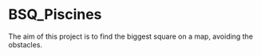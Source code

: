 # BSQ_Piscines
The aim of this project is to find the biggest square on a map, avoiding the obstacles.
